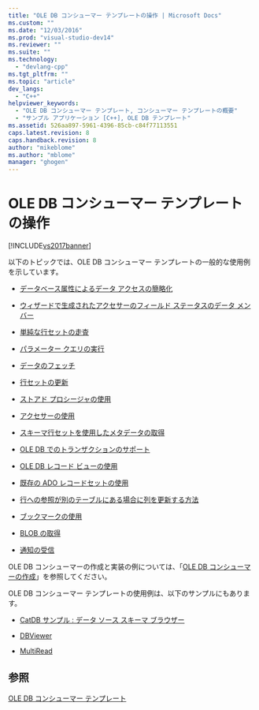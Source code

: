```yaml
---
title: "OLE DB コンシューマー テンプレートの操作 | Microsoft Docs"
ms.custom: ""
ms.date: "12/03/2016"
ms.prod: "visual-studio-dev14"
ms.reviewer: ""
ms.suite: ""
ms.technology: 
  - "devlang-cpp"
ms.tgt_pltfrm: ""
ms.topic: "article"
dev_langs: 
  - "C++"
helpviewer_keywords: 
  - "OLE DB コンシューマー テンプレート, コンシューマー テンプレートの概要"
  - "サンプル アプリケーション [C++], OLE DB テンプレート"
ms.assetid: 526aa897-5961-4396-85cb-c84f77113551
caps.latest.revision: 8
caps.handback.revision: 8
author: "mikeblome"
ms.author: "mblome"
manager: "ghogen"
---
```

# OLE DB コンシューマー テンプレートの操作
[!INCLUDE[vs2017banner](../../assembler/inline/includes/vs2017banner.md)]

以下のトピックでは、OLE DB コンシューマー テンプレートの一般的な使用例を示しています。  
  
-   [データベース属性によるデータ アクセスの簡略化](../../data/oledb/simplifying-data-access-with-database-attributes.md)  
  
-   [ウィザードで生成されたアクセサーのフィールド ステータスのデータ メンバー](../Topic/Field%20Status%20Data%20Members%20in%20Wizard-Generated%20Accessors.md)  
  
-   [単純な行セットの走査](../Topic/Traversing%20a%20Simple%20Rowset.md)  
  
-   [パラメーター クエリの実行](../../data/oledb/issuing-a-parameterized-query.md)  
  
-   [データのフェッチ](../../data/oledb/fetching-data.md)  
  
-   [行セットの更新](../../data/oledb/updating-rowsets.md)  
  
-   [ストアド プロシージャの使用](../../data/oledb/using-stored-procedures.md)  
  
-   [アクセサーの使用](../../data/oledb/using-accessors.md)  
  
-   [スキーマ行セットを使用したメタデータの取得](../../data/oledb/obtaining-metadata-with-schema-rowsets.md)  
  
-   [OLE DB でのトランザクションのサポート](../../data/oledb/supporting-transactions-in-ole-db.md)  
  
-   [OLE DB レコード ビューの使用](../../data/oledb/using-ole-db-record-views.md)  
  
-   [既存の ADO レコードセットの使用](../../data/oledb/using-an-existing-ado-recordset.md)  
  
-   [行への参照が別のテーブルにある場合に列を更新する方法](../../data/oledb/updating-a-column-when-another-table-contains-a-reference-to-the-row.md)  
  
-   [ブックマークの使用](../../data/oledb/using-bookmarks.md)  
  
-   [BLOB の取得](../../data/oledb/retrieving-a-blob.md)  
  
-   [通知の受信](../../data/oledb/receiving-notifications.md)  
  
 OLE DB コンシューマーの作成と実装の例については、「[OLE DB コンシューマーの作成](../../data/oledb/creating-an-ole-db-consumer.md)」を参照してください。  
  
 OLE DB コンシューマー テンプレートの使用例は、以下のサンプルにもあります。  
  
-   [CatDB サンプル : データ ソース スキーマ ブラウザー](http://msdn.microsoft.com/ja-jp/003d516b-2bf6-444e-8be5-4ebaa0b66046)  
  
-   [DBViewer](http://msdn.microsoft.com/ja-jp/07620f99-c347-4d09-9ebc-2459e8049832)  
  
-   [MultiRead](http://msdn.microsoft.com/ja-jp/21459014-4409-413c-b826-a41f0413be61)  
  
## 参照  
 [OLE DB コンシューマー テンプレート](../../data/oledb/ole-db-consumer-templates-cpp.md)